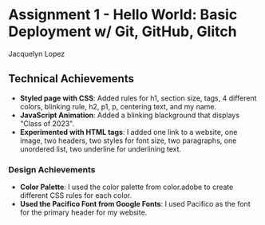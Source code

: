 Assignment 1 - Hello World: Basic Deployment w/ Git, GitHub, Glitch
===
Jacquelyn Lopez


## Technical Achievements
- **Styled page with CSS**: Added rules for h1, section size, tags, 4 different colors, blinking rule, h2, p1, p, centering text, and my name.
- **JavaScript Animation**: Added a blinking blackground that displays "Class of 2023".
- **Experimented with HTML tags**: I added one link to a website, one image, two headers, two styles for font size, two paragraphs, one unordered list, two underline for underlining text. 


### Design Achievements
- **Color Palette**: I used the color palette from color.adobe to create different CSS rules for each color. 
- **Used the Pacifico Font from Google Fonts**: I used Pacifico as the font for the primary header for my website. 
